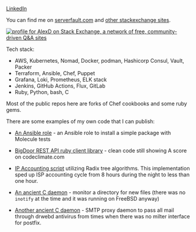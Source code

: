 [LinkedIn](https://www.linkedin.com/in/alekseydemidov/)

You can find me on [serverfault.com](https://serverfault.com/users/23022/alexd) and [other stackexchange  sites](https://stackexchange.com/users/34093/alexd).

[![profile for AlexD on Stack Exchange, a network of free, community-driven Q&A sites](https://stackexchange.com/users/flair/34093.png)](https://stackexchange.com/users/34093)


Tech stack:

- AWS, Kubernetes, Nomad, Docker, podman, Hashicorp Consul, Vault, Packer
- Terraform, Ansible, Chef, Puppet
- Grafana, Loki, Prometheus, ELK stack
- Jenkins, GitHub Actions, Flux, GitLab
- Ruby, Python, bash, C

Most of the public repos here are forks of Chef cookbooks and some ruby gems.

There are some examples of my own code that I can publish:

* [An Ansible role](https://github.com/AlexeyDemidov/lamp-ansible-role) - an Ansible role to install a simple package with Molecule tests

* [BigDoor REST API ruby client library](https://github.com/AlexeyDemidov/bigdoorkit-ruby) - clean code still showing A score on codeclimate.com

* [IP Accounting script](https://gist.github.com/AlexeyDemidov/1064420) utilizing Radix tree algorithms. This implementation sped up ISP accounting cycle from 8 hours during the night to less than one hour.

* [An ancient C daemon](https://github.com/AlexeyDemidov/fidod) - monitor a directory for new files (there was no `inotify` at the time and it was running on FreeBSD anyway)
* [Another ancient C daemon](https://github.com/AlexeyDemidov/avsmtpd) - SMTP proxy daemon to pass all mail through drwebd antivirus from times when there was no milter interface for postfix.
